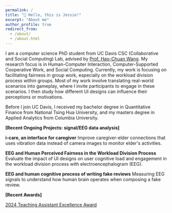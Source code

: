 ```yaml
---
permalink: /
title: "👋 Hello, this is Jessie!"
excerpt: "About me"
author_profile: true
redirect_from: 
  - /about/
  - /about.html
---
```


I am a computer science PhD student from UC Davis CSC (Collaborative and Social Computing) Lab, advised by [Prof. Hao-Chuan Wang](https://www.haochuanwang.info/). My research focus is in Human-Computer Interaction, Computer-Supported Cooperative Work, and Social Computing. Currently, my work is focusing on facilitating fairness in group work, especially on the workload division process within groups. Most of my work involve translating real-world scenarios into gameplay, where I invite participants to engage in these scenarios. I then study how different UI designs can influence their perceptions or motivations.

Before I join UC Davis, I received my bachelor degree in Quantitative Finance from National Tsing Hua University, and my masters degree in Applied Analytics from Columbia University.

**[Recent Ongoing Projects: signal/EEG data analysis]**

**i-care, an interface for caregiver**
Improve caregiver-elder connections that uses vibration data instead of camera images to monitor elder's activities.

**EEG and Human Perceived Fairness in the Workload Division Process**
Evaluate the impact of UI designs on user cognitive load and engagement in the workload division process with electroencephalogram (EEG).

**EEG and human cognitive process of writing fake reviews**
Measuring EEG signals to understand how human brain operates when composing a fake review.

**[Recent Awards]**

[2024 Teaching Assistant Excellence Award](https://engineering.ucdavis.edu/news/departments-recognize-faculty-and-students-excellence-teaching-learning)


